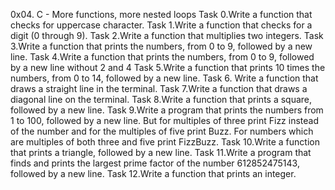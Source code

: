 0x04. C - More functions, more nested loops
Task 0.Write a function that checks for uppercase character.
Task 1.Write a function that checks for a digit (0 through 9).
Task 2.Write a function that multiplies two integers.
Task 3.Write a function that prints the numbers, from 0 to 9, followed by a new line.
Task 4.Write a function that prints the numbers, from 0 to 9, followed by a new line without 2 and 4
Task 5.Write a function that prints 10 times the numbers, from 0 to 14, followed by a new line.
Task 6. Write a function that draws a straight line in the terminal.
Task 7.Write a function that draws a diagonal line on the terminal.
Task 8.Write a function that prints a square, followed by a new line.
Task 9.Write a program that prints the numbers from 1 to 100, followed by a new line. But for multiples of three print Fizz instead of the number and for the multiples of five print Buzz. For numbers which are multiples of both three and five print FizzBuzz.
Task 10.Write a function that prints a triangle, followed by a new line.
Task 11.Write a program that finds and prints the largest prime factor of the number 612852475143, followed by a new line.
Task 12.Write a function that prints an integer.
